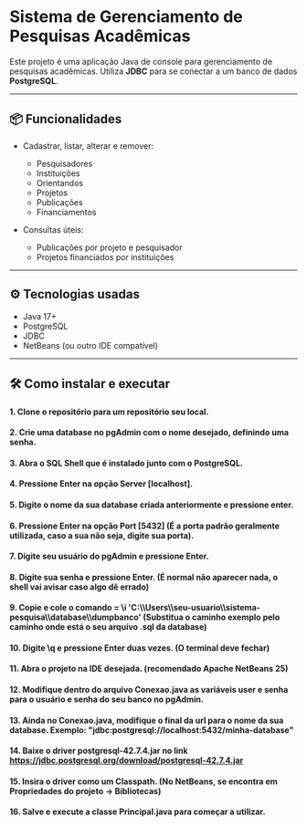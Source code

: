 # Sistema de Gerenciamento de Pesquisas Acadêmicas

Este projeto é uma aplicação Java de console para gerenciamento de pesquisas acadêmicas. 
Utiliza **JDBC** para se conectar a um banco de dados **PostgreSQL**.

---

## 📦 Funcionalidades

- Cadastrar, listar, alterar e remover:
  - Pesquisadores
  - Instituições
  - Orientandos
  - Projetos
  - Publicações
  - Financiamentos

- Consultas úteis:
  - Publicações por projeto e pesquisador
  - Projetos financiados por instituições

---

## ⚙️ Tecnologias usadas

- Java 17+
- PostgreSQL
- JDBC
- NetBeans (ou outro IDE compatível)

---

## 🛠️ Como instalar e executar

#### 1. Clone o repositório para um repositório seu local.
#### 2. Crie uma database no pgAdmin com o nome desejado, definindo uma senha.
#### 3. Abra o SQL Shell que é instalado junto com o PostgreSQL.
#### 4. Pressione Enter na opção Server [localhost].
#### 5. Digite o nome da sua database criada anteriormente e pressione enter.
#### 6. Pressione Enter na opção Port [5432] (É a porta padrão geralmente utilizada, caso a sua não seja, digite sua porta).
#### 7. Digite seu usuário do pgAdmin e pressione Enter.
#### 8. Digite sua senha e pressione Enter. (É normal não aparecer nada, o shell vai avisar caso algo dê errado)
#### 9. Copie e cole o comando = \i 'C:\\\Users\\\seu-usuario\\\sistema-pesquisa\\\database\\\dumpbanco' (Substitua o caminho exemplo pelo caminho onde está o seu arquivo .sql da database)
#### 10. Digite \q e pressione Enter duas vezes. (O terminal deve fechar)
#### 11. Abra o projeto na IDE desejada. (recomendado Apache NetBeans 25)
#### 12. Modifique dentro do arquivo Conexao.java as variáveis user e senha para o usuário e senha do seu banco no pgAdmin.
#### 13. Ainda no Conexao.java, modifique o final da url para o nome da sua database. Exemplo: "jdbc:postgresql://localhost:5432/minha-database"
#### 14. Baixe o driver postgresql-42.7.4.jar no link https://jdbc.postgresql.org/download/postgresql-42.7.4.jar
#### 15. Insira o driver como um Classpath. (No NetBeans, se encontra em Propriedades do projeto -> Bibliotecas)
#### 16. Salve e execute a classe Principal.java para começar a utilizar.

